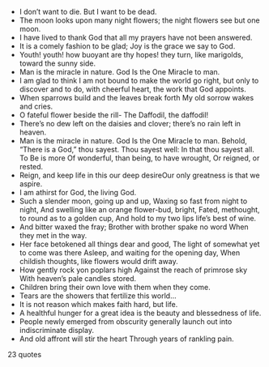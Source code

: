  - I don’t want to die. But I want to be dead.
 - The moon looks upon many night flowers; the night flowers see but one moon.
 - I have lived to thank God that all my prayers have not been answered.
 - It is a comely fashion to be glad; Joy is the grace we say to God.
 - Youth! youth! how buoyant are thy hopes! they turn, like marigolds, toward the sunny side.
 - Man is the miracle in nature. God Is the One Miracle to man.
 - I am glad to think I am not bound to make the world go right, but only to discover and to do, with cheerful heart, the work that God appoints.
 - When sparrows build and the leaves break forth My old sorrow wakes and cries.
 - O fateful flower beside the rill- The Daffodil, the daffodil!
 - There’s no dew left on the daisies and clover; there’s no rain left in heaven.
 - Man is the miracle in nature. God Is the One Miracle to man. Behold, “There is a God,” thou sayest. Thou sayest well: In that thou sayest all. To Be is more Of wonderful, than being, to have wrought, Or reigned, or rested.
 - Reign, and keep life in this our deep desireOur only greatness is that we aspire.
 - I am athirst for God, the living God.
 - Such a slender moon, going up and up, Waxing so fast from night to night, And swelling like an orange flower-bud, bright, Fated, methought, to round as to a golden cup, And hold to my two lips life’s best of wine.
 - And bitter waxed the fray; Brother with brother spake no word When they met in the way.
 - Her face betokened all things dear and good, The light of somewhat yet to come was there Asleep, and waiting for the opening day, When childish thoughts, like flowers would drift away.
 - How gently rock yon poplars high Against the reach of primrose sky With heaven’s pale candles stored.
 - Children bring their own love with them when they come.
 - Tears are the showers that fertilize this world...
 - It is not reason which makes faith hard, but life.
 - A healthful hunger for a great idea is the beauty and blessedness of life.
 - People newly emerged from obscurity generally launch out into indiscriminate display.
 - And old affront will stir the heart Through years of rankling pain.

23 quotes